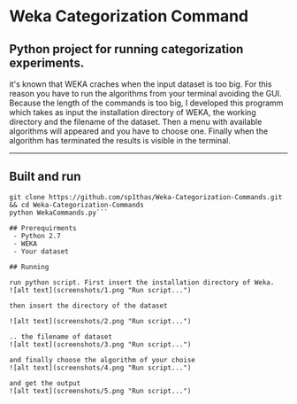 # Weka Categorization Command
## Python project for running categorization experiments.
it's known that WEKA craches when the input dataset is too big. For this reason you have to run the algorithms from your terminal avoiding the GUI. Because the length of the commands is too big, I developed this programm which takes as input the installation directory of WEKA, the working directory and the filename of the dataset. Then a menu with available algorithms will appeared and you have to choose one. Finally when the algorithm has terminated the results is visible in the terminal.

---

## Built and run
```
git clone https://github.com/sp1thas/Weka-Categorization-Commands.git && cd Weka-Categorization-Commands
python WekaCommands.py```

## Prerequirments
 - Python 2.7
 - WEKA
 - Your dataset

## Running

run python script. First insert the installation directory of Weka.
![alt text](screenshots/1.png "Run script...")

then insert the directory of the dataset

![alt text](screenshots/2.png "Run script...")

.. the filename of dataset
![alt text](screenshots/3.png "Run script...")

and finally choose the algorithm of your choise
![alt text](screenshots/4.png "Run script...")

and get the output
![alt text](screenshots/5.png "Run script...")
